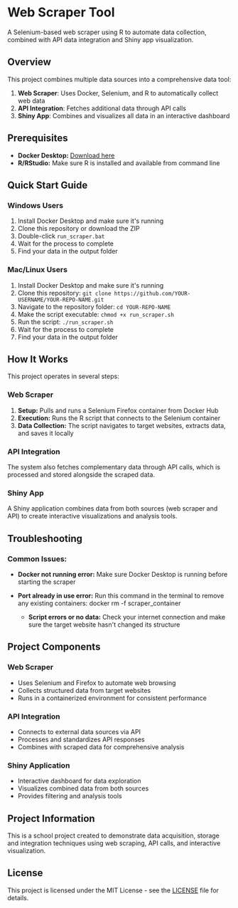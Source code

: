 # Web Scraper Tool

A Selenium-based web scraper using R to automate data collection, combined with API data integration and Shiny app visualization.

## Overview

This project combines multiple data sources into a comprehensive data tool:

1. **Web Scraper**: Uses Docker, Selenium, and R to automatically collect web data
2. **API Integration**: Fetches additional data through API calls
3. **Shiny App**: Combines and visualizes all data in an interactive dashboard

## Prerequisites

- **Docker Desktop:** [Download here](https://www.docker.com/products/docker-desktop/)
- **R/RStudio:** Make sure R is installed and available from command line

## Quick Start Guide

### Windows Users
1. Install Docker Desktop and make sure it's running
2. Clone this repository or download the ZIP
3. Double-click `run_scraper.bat`
4. Wait for the process to complete
5. Find your data in the output folder

### Mac/Linux Users
1. Install Docker Desktop and make sure it's running
2. Clone this repository: `git clone https://github.com/YOUR-USERNAME/YOUR-REPO-NAME.git`
3. Navigate to the repository folder: `cd YOUR-REPO-NAME`
4. Make the script executable: `chmod +x run_scraper.sh`
5. Run the script: `./run_scraper.sh`
6. Wait for the process to complete
7. Find your data in the output folder

## How It Works

This project operates in several steps:

### Web Scraper
1. **Setup:** Pulls and runs a Selenium Firefox container from Docker Hub
2. **Execution:** Runs the R script that connects to the Selenium container
3. **Data Collection:** The script navigates to target websites, extracts data, and saves it locally

### API Integration
The system also fetches complementary data through API calls, which is processed and stored alongside the scraped data.

### Shiny App
A Shiny application combines data from both sources (web scraper and API) to create interactive visualizations and analysis tools.

## Troubleshooting

### Common Issues:

- **Docker not running error:**
  Make sure Docker Desktop is running before starting the scraper

- **Port already in use error:**
  Run this command in the terminal to remove any existing containers: docker rm -f scraper_container

  - **Script errors or no data:**
Check your internet connection and make sure the target website hasn't changed its structure

## Project Components

### Web Scraper
- Uses Selenium and Firefox to automate web browsing
- Collects structured data from target websites
- Runs in a containerized environment for consistent performance

### API Integration
- Connects to external data sources via API
- Processes and standardizes API responses
- Combines with scraped data for comprehensive analysis

### Shiny Application
- Interactive dashboard for data exploration
- Visualizes combined data from both sources
- Provides filtering and analysis tools

## Project Information

This is a school project created to demonstrate data acquisition, storage and integration techniques using web scraping, API calls, and interactive visualization.

## License

This project is licensed under the MIT License - see the [LICENSE](LICENSE) file for details.
